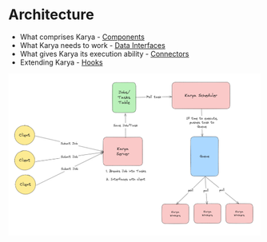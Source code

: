 # Architecture

- What comprises Karya - [Components](./COMPONENTS.md)
- What Karya needs to work - [Data Interfaces](./DATA_ADAPTERS)
- What gives Karya its execution ability - [Connectors](./CONNECTORS.md)
- Extending Karya - [Hooks](./HOOKS.md)

![overview.png](../../docs/media/overiew.png)
